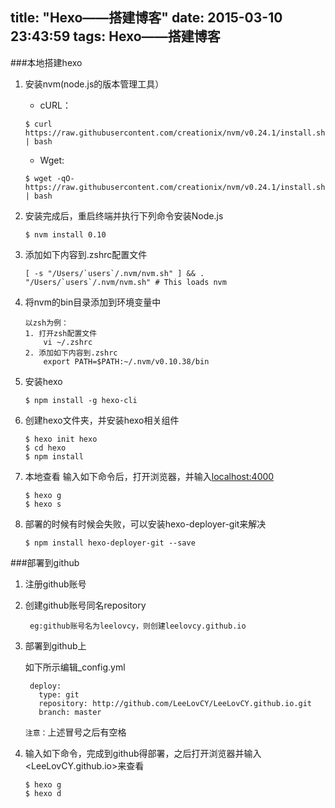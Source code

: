 title: "Hexo——搭建博客"
date: 2015-03-10 23:43:59
tags: Hexo——搭建博客
---

###本地搭建hexo

1. 安装nvm(node.js的版本管理工具）
	- cURL：
	
	```
	$ curl https://raw.githubusercontent.com/creationix/nvm/v0.24.1/install.sh | bash
	```

	- Wget:
	
	```
	$ wget -qO- https://raw.githubusercontent.com/creationix/nvm/v0.24.1/install.sh | bash
	```

2. 安装完成后，重启终端并执行下列命令安装Node.js
	```
	$ nvm install 0.10
	```
3. 添加如下内容到.zshrc配置文件
	
	```
	[ -s "/Users/`users`/.nvm/nvm.sh" ] && . "/Users/`users`/.nvm/nvm.sh" # This loads nvm
	```
4. 将nvm的bin目录添加到环境变量中

	```
	以zsh为例：
	1. 打开zsh配置文件
		vi ~/.zshrc
	2. 添加如下内容到.zshrc
		export PATH=$PATH:~/.nvm/v0.10.38/bin
	```
5. 安装hexo

	```
	$ npm install -g hexo-cli
	```
6. 创建hexo文件夹，并安装hexo相关组件
	
	```
	$ hexo init hexo
	$ cd hexo
	$ npm install
	```
7. 本地查看
	输入如下命令后，打开浏览器，并输入[localhost:4000](http://0.0.0.0:4000/)
	```
	$ hexo g
	$ hexo s
	```
8. 部署的时候有时候会失败，可以安装hexo-deployer-git来解决
	```
	$ npm install hexo-deployer-git --save
	```
	
###部署到github

1. 注册github账号

2. 创建github账号同名repository
	
		eg:github账号名为leelovcy，则创建leelovcy.github.io
	
3. 部署到github上
	
	如下所示编辑_config.yml
		
		deploy:
		  type: git
		  repository: http://github.com/LeeLovCY/LeeLovCY.github.io.git
		  branch: master
	`注意：`上述冒号之后有空格
4. 输入如下命令，完成到github得部署，之后打开浏览器并输入<LeeLovCY.github.io>来查看

	```
	$ hexo g
	$ hexo d
	```
	
	
